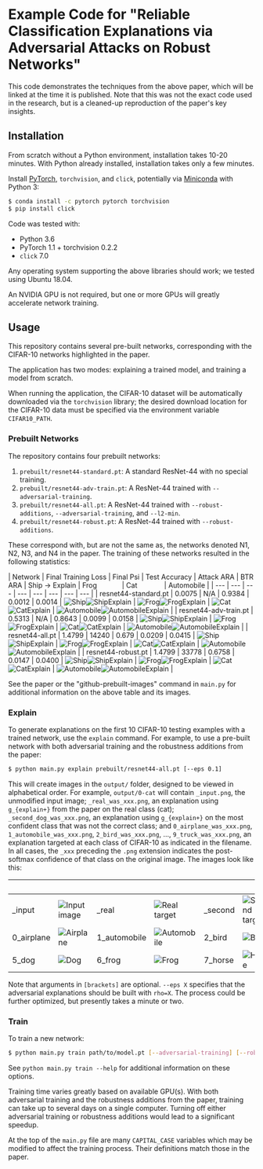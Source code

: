# Example Code for "Reliable Classification Explanations via Adversarial Attacks on Robust Networks"

This code demonstrates the techniques from the above paper, which will be linked at the time it is published.  Note that this was not the exact code used in the research, but is a cleaned-up reproduction of the paper's key insights.

## Installation

From scratch without a Python environment, installation takes 10-20 minutes.  With Python already installed, installation takes only a few minutes.

Install [PyTorch](https://pytorch.org), `torchvision`, and `click`, potentially via [Miniconda](https://docs.conda.io/en/latest/miniconda.html) with Python 3:

```bash
$ conda install -c pytorch pytorch torchvision
$ pip install click
```

Code was tested with:

* Python 3.6
* PyTorch 1.1 + torchvision 0.2.2
* `click` 7.0

Any operating system supporting the above libraries should work; we tested using Ubuntu 18.04.

An NVIDIA GPU is not required, but one or more GPUs will greatly accelerate network training.

## Usage

This repository contains several pre-built networks, corresponding with the CIFAR-10 networks highlighted in the paper.

The application has two modes: explaining a trained model, and training a model from scratch.

When running the application, the CIFAR-10 dataset will be automatically downloaded via the `torchvision` library; the desired download location for the CIFAR-10 data must be specified via the environment variable `CIFAR10_PATH`.

### Prebuilt Networks

The repository contains four prebuilt networks:

1. `prebuilt/resnet44-standard.pt`: A standard ResNet-44 with no special training.
2. `prebuilt/resnet44-adv-train.pt`: A ResNet-44 trained with `--adversarial-training`.
3. `prebuilt/resnet44-all.pt`: A ResNet-44 trained with `--robust-additions`, `--adversarial-training`, and `--l2-min`.
4. `prebuilt/resnet44-robust.pt`: A ResNet-44 trained with `--robust-additions`.

These correspond with, but are not the same as, the networks denoted N1, N2, N3, and N4 in the paper.  The training of these networks resulted in the following statistics:

| Network | Final Training Loss | Final Psi | Test Accuracy | Attack ARA | BTR ARA | Ship -> Explain | Frog&nbsp;&nbsp;&nbsp;&nbsp;&nbsp;&nbsp;&nbsp;&nbsp;&nbsp;&nbsp;&nbsp;&nbsp; | Cat&nbsp;&nbsp;&nbsp;&nbsp;&nbsp;&nbsp;&nbsp;&nbsp;&nbsp;&nbsp;&nbsp;&nbsp;&nbsp; | Automobile |
| --- | --- | --- | --- | --- | --- | --- | --- |
| resnet44-standard.pt | 0.0075 | N/A | 0.9384  | 0.0012 | 0.0014 | ![Ship](https://github.com/wwoods/adversarial-explanations-cifar/raw/master/example_output/prebuilt_orig_0.png)![ShipExplain](https://github.com/wwoods/adversarial-explanations-cifar/raw/master/example_output/prebuilt_0_0.png) | ![Frog](https://github.com/wwoods/adversarial-explanations-cifar/raw/master/example_output/prebuilt_orig_1.png)![FrogExplain](https://github.com/wwoods/adversarial-explanations-cifar/raw/master/example_output/prebuilt_0_1.png) | ![Cat](https://github.com/wwoods/adversarial-explanations-cifar/raw/master/example_output/prebuilt_orig_2.png)![CatExplain](https://github.com/wwoods/adversarial-explanations-cifar/raw/master/example_output/prebuilt_0_2.png) | ![Automobile](https://github.com/wwoods/adversarial-explanations-cifar/raw/master/example_output/prebuilt_orig_3.png)![AutomobileExplain](https://github.com/wwoods/adversarial-explanations-cifar/raw/master/example_output/prebuilt_0_3.png) |
| resnet44-adv-train.pt | 0.5313 | N/A | 0.8643 | 0.0099 | 0.0158 | ![Ship](https://github.com/wwoods/adversarial-explanations-cifar/raw/master/example_output/prebuilt_orig_0.png)![ShipExplain](https://github.com/wwoods/adversarial-explanations-cifar/raw/master/example_output/prebuilt_1_0.png) | ![Frog](https://github.com/wwoods/adversarial-explanations-cifar/raw/master/example_output/prebuilt_orig_1.png)![FrogExplain](https://github.com/wwoods/adversarial-explanations-cifar/raw/master/example_output/prebuilt_1_1.png) | ![Cat](https://github.com/wwoods/adversarial-explanations-cifar/raw/master/example_output/prebuilt_orig_2.png)![CatExplain](https://github.com/wwoods/adversarial-explanations-cifar/raw/master/example_output/prebuilt_1_2.png) | ![Automobile](https://github.com/wwoods/adversarial-explanations-cifar/raw/master/example_output/prebuilt_orig_3.png)![AutomobileExplain](https://github.com/wwoods/adversarial-explanations-cifar/raw/master/example_output/prebuilt_1_3.png) |
| resnet44-all.pt | 1.4799 | 14240 | 0.679      | 0.0209 | 0.0415 | ![Ship](https://github.com/wwoods/adversarial-explanations-cifar/raw/master/example_output/prebuilt_orig_0.png)![ShipExplain](https://github.com/wwoods/adversarial-explanations-cifar/raw/master/example_output/prebuilt_2_0.png) | ![Frog](https://github.com/wwoods/adversarial-explanations-cifar/raw/master/example_output/prebuilt_orig_1.png)![FrogExplain](https://github.com/wwoods/adversarial-explanations-cifar/raw/master/example_output/prebuilt_2_1.png) | ![Cat](https://github.com/wwoods/adversarial-explanations-cifar/raw/master/example_output/prebuilt_orig_2.png)![CatExplain](https://github.com/wwoods/adversarial-explanations-cifar/raw/master/example_output/prebuilt_2_2.png) | ![Automobile](https://github.com/wwoods/adversarial-explanations-cifar/raw/master/example_output/prebuilt_orig_3.png)![AutomobileExplain](https://github.com/wwoods/adversarial-explanations-cifar/raw/master/example_output/prebuilt_2_3.png) |
| resnet44-robust.pt | 1.4799 | 33778 | 0.6758  | 0.0147 | 0.0400 | ![Ship](https://github.com/wwoods/adversarial-explanations-cifar/raw/master/example_output/prebuilt_orig_0.png)![ShipExplain](https://github.com/wwoods/adversarial-explanations-cifar/raw/master/example_output/prebuilt_3_0.png) | ![Frog](https://github.com/wwoods/adversarial-explanations-cifar/raw/master/example_output/prebuilt_orig_1.png)![FrogExplain](https://github.com/wwoods/adversarial-explanations-cifar/raw/master/example_output/prebuilt_3_1.png) | ![Cat](https://github.com/wwoods/adversarial-explanations-cifar/raw/master/example_output/prebuilt_orig_2.png)![CatExplain](https://github.com/wwoods/adversarial-explanations-cifar/raw/master/example_output/prebuilt_3_2.png) | ![Automobile](https://github.com/wwoods/adversarial-explanations-cifar/raw/master/example_output/prebuilt_orig_3.png)![AutomobileExplain](https://github.com/wwoods/adversarial-explanations-cifar/raw/master/example_output/prebuilt_3_3.png) |

See the paper or the "github-prebuilt-images" command in `main.py` for additional information on the above table and its images.

### Explain

To generate explanations on the first 10 CIFAR-10 testing examples with a trained network, use the `explain` command.  For example, to use a pre-built network with both adversarial training and the robustness additions from the paper:

```bash
$ python main.py explain prebuilt/resnet44-all.pt [--eps 0.1]
```

This will create images in the `output/` folder, designed to be viewed in alphabetical order.  For example, `output/0-cat` will contain `_input.png`, the unmodified input image; `_real_was_xxx.png`, an explanation using `g_{explain+}` from the paper on the real class (cat); `_second_dog_was_xxx.png`, an explanation using `g_{explain+}` on the most confident class that was not the correct class; and `0_airplane_was_xxx.png`, `1_automobile_was_xxx.png`, `2_bird_was_xxx.png`, ..., `9_truck_was_xxx.png`, an explanation targeted at each class of CIFAR-10 as indicated in the filename.  In all cases, the `_xxx` preceding the `.png` extension indicates the post-softmax confidence of that class on the original image.  The images look like this:

|&nbsp;|&nbsp;|&nbsp;|&nbsp;|&nbsp;|&nbsp;|&nbsp;|&nbsp;|&nbsp;|&nbsp;|
| --- | --- | --- | --- | --- | --- | --- | --- | --- | --- |
| \_input |![Input image](https://github.com/wwoods/adversarial-explanations-cifar/raw/master/example_output/_input.png) | \_real |![Real target](https://github.com/wwoods/adversarial-explanations-cifar/raw/master/example_output/_real.png) | \_second |![Second target](https://github.com/wwoods/adversarial-explanations-cifar/raw/master/example_output/_second.png) | | |
| 0\_airplane |![Airplane](https://github.com/wwoods/adversarial-explanations-cifar/raw/master/example_output/0_airplane.png) | 1\_automobile |![Automobile](https://github.com/wwoods/adversarial-explanations-cifar/raw/master/example_output/1_automobile.png) | 2\_bird |![Bird](https://github.com/wwoods/adversarial-explanations-cifar/raw/master/example_output/2_bird.png) | 3\_cat |![Cat](https://github.com/wwoods/adversarial-explanations-cifar/raw/master/example_output/3_cat.png) | 4\_deer |![Deer](https://github.com/wwoods/adversarial-explanations-cifar/raw/master/example_output/4_deer.png) |
| 5\_dog |![Dog](https://github.com/wwoods/adversarial-explanations-cifar/raw/master/example_output/5_dog.png) | 6\_frog |![Frog](https://github.com/wwoods/adversarial-explanations-cifar/raw/master/example_output/6_frog.png) | 7\_horse |![Horse](https://github.com/wwoods/adversarial-explanations-cifar/raw/master/example_output/7_horse.png) | 8\_ship |![Ship](https://github.com/wwoods/adversarial-explanations-cifar/raw/master/example_output/8_ship.png) | 9\_truck |![Truck](https://github.com/wwoods/adversarial-explanations-cifar/raw/master/example_output/9_truck.png) |

Note that arguments in `[brackets]` are optional.  `--eps X` specifies that the adversarial explanations should be built with `rho=X`.  The process could be further optimized, but presently takes a minute or two.


### Train

To train a new network:

```bash
$ python main.py train path/to/model.pt [--adversarial-training] [--robust-additions] [--l2-min]
```

See `python main.py train --help` for additional information on these options.

Training time varies greatly based on available GPU(s).  With both adversarial training and the robustness additions from the paper, training can take up to several days on a single computer.  Turning off either adversarial training or robustness additions would lead to a significant speedup.

At the top of the `main.py` file are many `CAPITAL_CASE` variables which may be modified to affect the training process.  Their definitions match those in the paper.


